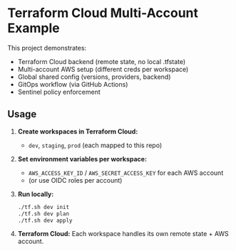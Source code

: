 # Terraform Cloud Multi-Account Example

This project demonstrates:
- Terraform Cloud backend (remote state, no local .tfstate)
- Multi-account AWS setup (different creds per workspace)
- Global shared config (versions, providers, backend)
- GitOps workflow (via GitHub Actions)
- Sentinel policy enforcement

## Usage

1. **Create workspaces in Terraform Cloud:**
   - `dev`, `staging`, `prod` (each mapped to this repo)

2. **Set environment variables per workspace:**
   - `AWS_ACCESS_KEY_ID` / `AWS_SECRET_ACCESS_KEY` for each AWS account
   - (or use OIDC roles per account)

3. **Run locally:**
   ```bash
   ./tf.sh dev init
   ./tf.sh dev plan
   ./tf.sh dev apply
   ```

4. **Terraform Cloud:** Each workspace handles its own remote state + AWS account.

